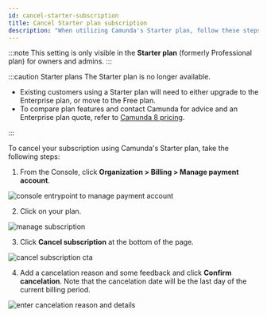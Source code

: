 ```yaml
---
id: cancel-starter-subscription
title: Cancel Starter plan subscription
description: "When utilizing Camunda's Starter plan, follow these steps to cancel your subscription."
---
```


:::note
This setting is only visible in the **Starter plan** (formerly Professional plan) for owners and admins.
:::

:::caution Starter plans
The Starter plan is no longer available. 

- Existing customers using a Starter plan will need to either upgrade to the Enterprise plan, or move to the Free plan. 
- To compare plan features and contact Camunda for advice and an Enterprise plan quote, refer to [Camunda 8 pricing](https://camunda.com/pricing/?utm_source=docs.camunda.io&utm_medium=referral).

:::

To cancel your subscription using Camunda's Starter plan, take the following steps:

1. From the Console, click **Organization > Billing > Manage payment account**.

![console entrypoint to manage payment account](./img/cc-entrypoint.png)

2. Click on your plan.

![manage subscription](./img/cancel-prof-plan-manage-subscription.png)

3. Click **Cancel subscription** at the bottom of the page.

![cancel subscription cta](./img/cancel-prof-plan-cancel-cta.png)

4. Add a cancelation reason and some feedback and click **Confirm cancelation**. Note that the cancelation date will be the last day of the current billing period.

![enter cancelation reason and details](./img/cancel-prof-plan-last-screen.png)
